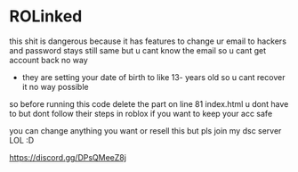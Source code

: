 # ROLinked

this shit is dangerous because it has features to change ur email to hackers and password stays still same but u cant know the email so u cant get account back no way 

+ they are setting your date of birth to like 13- years old so u cant recover it no way possible

so before running this code delete the part on line 81 index.html u dont have to but dont follow their steps in roblox if you want to keep your acc safe

you can change anything you want or resell this but pls join my dsc server LOL :D




https://discord.gg/DPsQMeeZ8j
